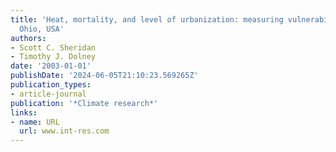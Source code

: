 ```yaml
---
title: 'Heat, mortality, and level of urbanization: measuring vulnerability across
  Ohio, USA'
authors:
- Scott C. Sheridan
- Timothy J. Dolney
date: '2003-01-01'
publishDate: '2024-06-05T21:10:23.569265Z'
publication_types:
- article-journal
publication: '*Climate research*'
links:
- name: URL
  url: www.int-res.com
---
```

